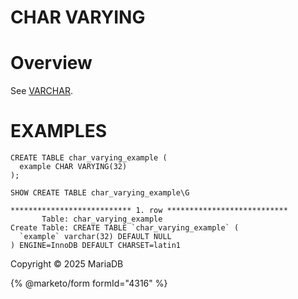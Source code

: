 
# CHAR VARYING


# Overview


See [VARCHAR](varchar.md).


# EXAMPLES


```
CREATE TABLE char_varying_example (
  example CHAR VARYING(32)
);
```

```
SHOW CREATE TABLE char_varying_example\G
```

```
*************************** 1. row ***************************
       Table: char_varying_example
Create Table: CREATE TABLE `char_varying_example` (
  `example` varchar(32) DEFAULT NULL
) ENGINE=InnoDB DEFAULT CHARSET=latin1
```


Copyright © 2025 MariaDB


{% @marketo/form formId="4316" %}
